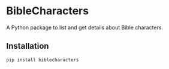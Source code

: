 # BibleCharacters

A Python package to list and get details about Bible characters.

## Installation

```bash
pip install biblecharacters
